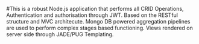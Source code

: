 #This is a robust Node.js application that performs all CRID Operations, Authentication and authorisation through JWT. Based on the RESTful structure and MVC architecute. Mongo DB powered aggregation pipelines are used to perform complex stages based functioning. Views rendered on server side  through JADE/PUG Templating.
